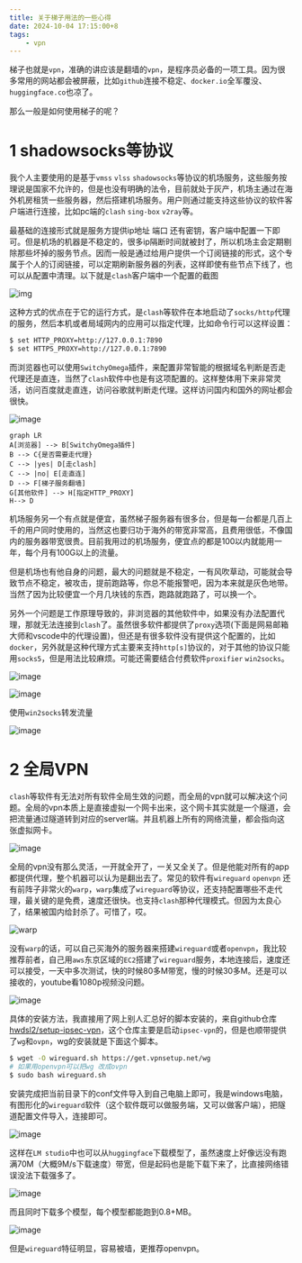 ```yaml
---
title: 关于梯子用法的一些心得
date: 2024-10-04 17:15:00+8
tags:
    - vpn
---
```

梯子也就是`vpn`，准确的讲应该是翻墙的`vpn`，是程序员必备的一项工具。因为很多常用的网站都会被屏蔽，比如`github`连接不稳定、`docker.io`全军覆没、`huggingface.co`也凉了。

那么一般是如何使用梯子的呢？

# 1 shadowsocks等协议
我个人主要使用的是基于`vmss` `vlss` `shadowsocks`等协议的机场服务，这些服务按理说是国家不允许的，但是也没有明确的法令，目前就处于灰产，机场主通过在海外机房租赁一些服务器，然后搭建机场服务。用户则通过能支持这些协议的软件客户端进行连接，比如pc端的`clash` `sing-box` `v2ray`等。

最基础的连接形式就是服务方提供ip地址 端口 还有密钥，客户端中配置一下即可。但是机场的机器是不稳定的，很多ip隔断时间就被封了，所以机场主会定期剔除那些坏掉的服务节点。因而一般是通过给用户提供一个订阅链接的形式，这个专属于个人的订阅链接，可以定期刷新服务器的列表，这样即使有些节点下线了，也可以从配置中清理。以下就是`clash`客户端中一个配置的截图

![img](https://i.imgur.com/1Sl5ArS.png)

这种方式的优点在于它的运行方式，是`clash`等软件在本地启动了`socks/http`代理的服务，然后本机或者局域网内的应用可以指定代理，比如命令行可以这样设置：

```bash
$ set HTTP_PROXY=http://127.0.0.1:7890
$ set HTTPS_PROXY=http://127.0.0.1:7890
```
而浏览器也可以使用`SwitchyOmega`插件，来配置非常智能的根据域名判断是否走代理还是直连，当然了`clash`软件中也是有这项配置的。这样整体用下来非常灵活，访问百度就走直连，访问谷歌就判断走代理。这样访问国内和国外的网址都会很快。

![image](https://i.imgur.com/8ifhhNh.png)

```mermaid
graph LR
A[浏览器] --> B[SwitchyOmega插件]
B --> C{是否需要走代理}
C --> |yes| D[走clash]
C --> |no| E[走直连]
D --> F[梯子服务翻墙]
G[其他软件] --> H[指定HTTP_PROXY]
H--> D
```
机场服务另一个有点就是便宜，虽然梯子服务器有很多台，但是每一台都是几百上千的用户同时使用的，当然这也要归功于海外的带宽非常高，且费用很低，不像国内的服务器带宽很贵。目前我用过的机场服务，便宜点的都是100以内就能用一年，每个月有100G以上的流量。

但是机场也有他自身的问题，最大的问题就是不稳定，一有风吹草动，可能就会导致节点不稳定，被攻击，提前跑路等，你总不能报警吧，因为本来就是灰色地带。当然了因为比较便宜一个月几块钱的东西，跑路就跑路了，可以换一个。

另外一个问题是工作原理导致的，非浏览器的其他软件中，如果没有办法配置代理，那就无法连接到`clash`了。虽然很多软件都提供了`proxy`选项(下面是网易邮箱大师和vscode中的代理设置)，但还是有很多软件没有提供这个配置的，比如`docker`，另外就是这种代理方式主要来支持`http[s]`协议的，对于其他的协议只能用`socks5`，但是用法比较麻烦。可能还需要结合付费软件`proxifier` `win2socks`。

![image](https://i.imgur.com/p8ab1O9.png)

![image](https://i.imgur.com/JZEshVb.png)

使用`win2socks`转发流量

![image](https://i.imgur.com/KkmpHyw.png)

# 2 全局VPN
`clash`等软件有无法对所有软件全局生效的问题，而全局的vpn就可以解决这个问题。全局的vpn本质上是直接虚拟一个网卡出来，这个网卡其实就是一个隧道，会把流量通过隧道转到对应的server端。并且机器上所有的网络流量，都会指向这张虚拟网卡。

![image](https://i.imgur.com/LTm4RJN.png)


全局的vpn没有那么灵活，一开就全开了，一关又全关了。但是他能对所有的app都提供代理，整个机器可以认为是翻出去了。常见的软件有`wireguard` `openvpn` 还有前阵子非常火的`warp`，`warp`集成了`wireguard`等协议，还支持配置哪些不走代理，最关键的是免费，速度还很快。也支持`clash`那种代理模式。但因为太良心了，结果被国内给封杀了。可惜了，哎。

![warp](https://i.imgur.com/Nigh3sf.png)

没有`warp`的话，可以自己买海外的服务器来搭建`wireguard`或者`openvpn`，我比较推荐前者，自己用`aws`东京区域的`EC2`搭建了`wireguard`服务，本地连接后，速度还可以接受，一天中多次测试，快的时候80多M带宽，慢的时候30多M。还是可以接收的，youtube看1080p视频没问题。

![image](https://i.imgur.com/GjGIRFc.png)

具体的安装方法，我直接用了网上别人汇总好的脚本安装的，来自github仓库[hwdsl2/setup-ipsec-vpn](https://github.com/hwdsl2/setup-ipsec-vpn/blob/master/README-zh.md)，这个仓库主要是启动`ipsec-vpn`的，但是也顺带提供了`wg`和`ovpn`，wg的安装就是下面这个脚本。

```bash
$ wget -O wireguard.sh https://get.vpnsetup.net/wg
# 如果用openvpn可以把wg 改成ovpn
$ sudo bash wireguard.sh
```

安装完成把当前目录下的conf文件导入到自己电脑上即可，我是windows电脑，有图形化的`wireguard`软件（这个软件既可以做服务端，又可以做客户端），把隧道配置文件导入，连接即可。

![image](https://i.imgur.com/N7QM41k.png)

这样在`LM studio`中也可以从`huggingface`下载模型了，虽然速度上好像远没有跑满70M（大概9M/s下载速度）带宽，但是起码也是能下载下来了，比直接网络错误没法下载强多了。

![image](https://i.imgur.com/xU3DZWR.png)

而且同时下载多个模型，每个模型都能跑到0.8+MB。

![image](https://i.imgur.com/P9z2vyU.png)

但是`wireguard`特征明显，容易被墙，更推荐openvpn。